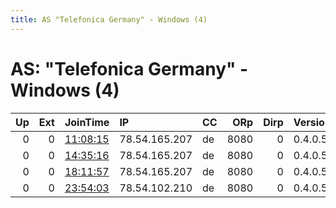 ```yaml
---
title: AS "Telefonica Germany" - Windows (4)
---
```


# AS: "Telefonica Germany" - Windows (4)

|   Up |   Ext | JoinTime                                                                                            | IP            | CC   |   ORp |   Dirp | Version   | Contact   | Nickname   |   eFamMembers |
|-----:|------:|:----------------------------------------------------------------------------------------------------|:--------------|:-----|------:|-------:|:----------|:----------|:-----------|--------------:|
|    0 |     0 | [11:08:15](https://metrics.torproject.org/rs.html#details/0D26B2819F6019DF5D33EE3FBE9AE299224D9585) | 78.54.165.207 | de   |  8080 |      0 | 0.4.0.5   | None      | BummBumm   |             1 |
|    0 |     0 | [14:35:16](https://metrics.torproject.org/rs.html#details/A8685469FAF5DD45179525E17AD9D9D473A3470D) | 78.54.165.207 | de   |  8080 |      0 | 0.4.0.5   | None      | BummBumm   |             1 |
|    0 |     0 | [18:11:57](https://metrics.torproject.org/rs.html#details/77E370F6DC6506A8797B0742F0151F99ED5EED1E) | 78.54.165.207 | de   |  8080 |      0 | 0.4.0.5   | None      | BummBumm   |             1 |
|    0 |     0 | [23:54:03](https://metrics.torproject.org/rs.html#details/E5056BE4FF7AB379CCC1CC2DC7C260227C9314CB) | 78.54.102.210 | de   |  8080 |      0 | 0.4.0.5   | None      | BummBumm   |             1 |
